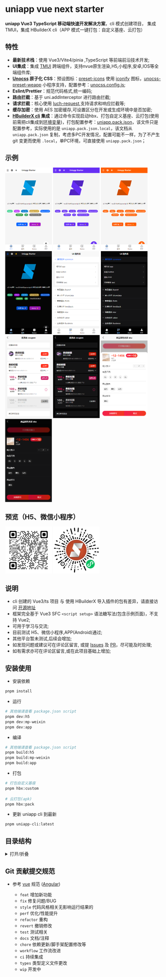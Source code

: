 # uniapp vue next starter

**uniapp Vue3 TypeScript 移动端快速开发解决方案**，cli 模式创建项目， 集成 TMUI，集成 HBuilderX cli（APP 模式一键打包：自定义基座、云打包）

## 特性

- **最新技术栈**：使用 Vue3/Vite4/pinia ,TypeScript 等前端前沿技术开发;
- **UI集成**：集成 [TMUI](https://tmui.design/) 跨端组件，支持nvue原生渲染,H5,小程序,安卓,IOS等全端组件库;
- **[Unocss](https://github.com/unocss/unocss) 原子化 CSS**：预设图标：[preset-icons](https://github.com/unocss/unocss/tree/main/packages/preset-icons#readme) 使用 [iconify](https://github.com/iconify/iconify) 图标，[unocss-preset-weapp](https://github.com/MellowCo/unocss-preset-weapp) 小程序支持，配置参考：[unocss.config.js](./unocss.config.js);
- **Eslint/Prettier**：规范代码格式,统一编码;
- **路由拦截**：基于 uni.addInterceptor 进行路由拦截;
- **请求拦截**：核心使用 [luch-request](https://ext.dcloud.net.cn/plugin?id=392),支持请求和响应拦截等;
- **缓存加密**：使用 AES 加密缓存,可设置区分在开发或生成环境中是否加密;
- **[HBuilderX cli](https://hx.dcloud.net.cn/cli/README) 集成**：通过命令实现启动hbx、打包自定义基座、云打包(使用前需把cli集成到[环境变量](https://hx.dcloud.net.cn/cli/env))，打包配置参考：[uniapp.pack.json](./uniapp.pack.json)，该文件只是配置参考，实际使用的是 `uniapp.pack.json.local`，该文档从 `uniapp.pack.json` 复制，考虑多PC开发情况，配置可能不一样，为了不产生 git 变更而使用 `.local`，单PC环境，可直接使用 `uniapp.pack.json`；

## 示例

<img src="./docs/images/01.png" width="150" />
<img src="./docs/images/02.png" width="150" />
<img src="./docs/images/03.png" width="150" />
<img src="./docs/images/04.png" width="150" />
<img src="./docs/images/05.png" width="150" />
<img src="./docs/images/06.png" width="150" />
<img src="./docs/images/07.png" width="150" />
<img src="./docs/images/08.png" width="150" />
<img src="./docs/images/09.png" width="150" />
<img src="./docs/images/10.png" width="150" />

## 预览（H5、微信小程序）

<img src="./src/static/images/h5Qcode.png" width="150" />
<img src="./src/static/images/wexinQcode.jpg" width="150" />

## 说明

- cli 创建的 Vue3/ts 项目 与 使用 HBuilderX 导入插件的包有差异，请直接访问 [开源地址](https://gitee.com/dodu/uniapp-starter)
- 框架完全基于 Vue3 SFC `<script setup>` 语法糖写法(包含示例页面)，不支持 Vue2;
- 可用于学习与交流;
- 目前测试 H5、微信小程序,APP(Android)通过;
- 其他平台暂未测试,后续会增加;
- 如发现问题或建议可在评论区留言, 或提 [Issues](https://gitee.com/dodu/uniapp-starter/issues) 及 [PR](https://gitee.com/dodu/uniapp-starter/pulls)，尽可能及时处理;
- 如有需求亦可在评论区留言,或在此项目基础上增加;

## 安装使用

- 安装依赖

```bash
pnpm install
```

- 运行

```bash
# 其他端请查看 package.json script
pnpm dev:h5
pnpm dev:mp-weixin
pnpm dev:app
```

- 编译

```bash
# 其他端请查看 package.json script
pnpm build:h5
pnpm build:mp-weixin
pnpm build:app
```

- 打包

```bash
# 打包自定义基座
pnpm hbx:custom

# 云打包(apk)
pnpm hbx:pack
```

- 更新 uniapp cli 到最新

```bash
pnpm uniapp-cli:latest
```

## 目录结构

<details>
  <summary>打开/折叠</summary>
  <pre><code>├─ scripts
│   └─hbx.pack.js # 利用 HBuilderX cli 打包脚本
│
├─ src
│   ├─assets # 静态资源目录
│   │
│   ├─components # 组件目录
│   │   ├─ AppProvider
│   │   │    ├─index.vue
│   │   └─...
│   │
│   ├─enums # 枚举/常量
│   │   ├─ appEnum.ts
│   │   └─...
│   │
│   ├─hooks # 钩子
│   │   ├─ router.ts
│   │   └─...
│   │
│   ├─pages # 页面
│   │   ├─ index
│   │   │    └─index.vue
│   │   └─...
│   │
│   ├─pages-tmui # tmui 组件展示 和 示例 分包
│   │   └─...
│   │
│   ├─router # tmui 必须
│   │   └─index.ts
│   │
│   ├─services # 接口相关
│   │   ├─ api # api
│   │   │    ├─auth.ts
│   │   │    └─...
│   │   │
│   │   └─ model # 数据模型
│   │        ├─authModel.d.ts
│   │        └─...
│   │
│   ├─settings # 设置
│   │   └─ encryptionSetting # 加密设置
│   │
│   ├─state # 状态管理模式(pinia)
│   │   ├─ modules # 数据模块
│   │   │    ├─auth.ts
│   │   │    └─...
│   │   │
│   │   └─ index.ts
│   │
│   ├─static # 静态公共文件
│   │   ├─ images # 图片
│   │   │    ├─avatar.png
│   │   │    └─...
│   │   │
│   │   └─ ...
│   │
│   ├─theme # tmui 必须
│   │   └─index.ts
│   │
│   ├─tmui # tmui 组件
│   │   ├─ components
│   │   └─ ...
│   │
│   ├─types # 类型文件
│   │   ├─ http.d.ts
│   │   └─ ...
│   │
│   └─utils # 工具类
│       ├─ cache # 缓存相关目录
│       ├─ http  # request相关目录
│       ├─ interceptors  # 拦截器相关目录
│       └─ ...
│
├─ .env
├─ .env.development
├─ .env.production
├─ .eslintignore
├─ .eslintrc.js
├─ .gitignore
├─ .prettierignore
├─ .prettierrc.js
├─ favicon.ico
├─ index.html
├─ LICENSE
├─ package.json
├─ pnpm-lock.yaml
├─ README.md
├─ tsconfig.json
├─ uniapp.pack.json # HBuilderX cli 打包配置
├─ uniapp.pack.json.local # 实际使用的 HBuilderX cli 打包配置
├─ unocss.config.js
└─ vite.config.ts
</code></pre>
</details>


## Git 贡献提交规范

- 参考 [vue](https://github.com/vuejs/vue/blob/dev/.github/COMMIT_CONVENTION.md) 规范 ([Angular](https://github.com/conventional-changelog/conventional-changelog/tree/master/packages/conventional-changelog-angular))

  - `feat` 增加新功能
  - `fix` 修复问题/BUG
  - `style` 代码风格相关无影响运行结果的
  - `perf` 优化/性能提升
  - `refactor` 重构
  - `revert` 撤销修改
  - `test` 测试相关
  - `docs` 文档/注释
  - `chore` 依赖更新/脚手架配置修改等
  - `workflow` 工作流改进
  - `ci` 持续集成
  - `types` 类型定义文件更改
  - `wip` 开发中
